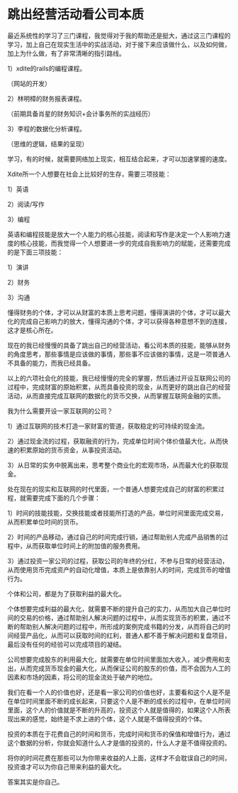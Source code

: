 # 跳出经营活动看公司本质

最近系统性的学习了三门课程，我觉得对于我的帮助还是挺大，通过这三门课程的学习，加上自己在现实生活中的实战活动，对于接下来应该做什么，以及如何做，加上为什么做，有了非常清晰的指引路线。

1）xdite的rails的编程课程。

（网站的开发）

2）林明樟的财务报表课程。

（前期具备肖星的财务知识+会计事务所的实战经历）

3）李程的数据化分析课程。

（思维的逻辑，结果的呈现）

学习，有的时候，就需要网络加上现实，相互结合起来，才可以加速掌握的速度。

Xdite所一个人想要在社会上比较好的生存，需要三项技能：

1）英语

2）阅读/写作

3）编程

英语和编程技能是放大一个人能力的核心技能，阅读和写作是决定一个人影响力速度的核心技能，而我觉得一个人想要进一步的完成自我影响力的赋能，还需要完成的是下面三项技能：

1）演讲

2）财务

3）沟通

懂得财务的个体，才可以从财富的本质上思考问题，懂得演讲的个体，才可以最大化的完成自己影响力的放大，懂得沟通的个体，才可以获得各种意想不到的连接，这才是核心所在。

现在的我已经慢慢的具备了跳出自己的经营活动，看公司本质的技能，能够从财务的角度思考，那些事情是应该做的事情，那些事不应该做的事情，这是一项普通人不具备的能力，而我已经具备。

以上的六项社会化的技能，我已经慢慢的完全的掌握，然后通过开设互联网公司的过程中，完成财富的原始积累，从而具备投资的现金，从而更好的跳出自己的经营活动，从而直接完成互联网的数据化的货币交换，从而掌握互联网金融的实质。

我为什么需要开设一家互联网的公司？

1）通过互联网的技术打造一家财富的管道，获取稳定的可持续的现金流。

2）通过现金流的过程，获取融资的行为，完成单位时间个体价值最大化，从而快速的积累原始的货币资金，从事投资活动。

3）从日常的实务中脱离出来，思考整个商业化的宏观市场，从而最大化的获取现金。

处在现在的现实和互联网的时代里面，一个普通人想要完成自己的财富的积累过程，就需要完成下面的几个步骤：

1）时间的技能技能，交换技能或者技能所打造的产品，单位时间里面完成交易，从而积累单位时间的货币。

2）时间的产品移动，通过自己的时间完成行销，通过帮助别人完成产品销售的过程中，从而获取单位时间上的附加值的服务费用。

3）通过投资一家公司的过程，获取公司的年终的分红，不参与日常的经营活动，从而使用货币完成资产的自动化增值，本质上是依靠别人的时间，完成货币的增值行为。

个体和公司，都是为了获取利益的最大化。

个体想要完成利益的最大化，就需要不断的提升自己的实力，从而加大自己单位时间的交易的价格，通过帮助别人解决问题的过程中，从而实现货币的积累，通过不断的帮助别人解决问题的过程中，所形成的案例完成书籍的分发，从而将自己的时间经营产品化，从而可以获取时间的红利，普通人都不善于解决问题和复盘项目，最后没有任何的经验可以完成项目的凝结。

公司想要完成股东的利用最大化，就需要在单位时间里面加大收入，减少费用和支出，从而完成货币现金的最大化，从而保证公司的股东的价值，而不会因为人工的因素和市场的因素，将公司的现金流处于破产的地位。

我们在看一个人的价值也好，还是看一家公司的价值也好，主要看和这个人是不是在单位时间里面不断的成长起来，只要这个人是不断的成长的过程中，在单位时间里面，这个人的价值就是不断的升高的，投资这个人就是值得的，如果这个人所表现出来的感觉，始终是不求上进的个体，这个人就是不值得投资的个体。

投资的本质在于花费自己的时间和货币，完成时间和货币的保值和增值行为，通过这个数据的分析，你就会知道什么人才是值的投资的，什么人才是不值得投资的。

将你的时间花费在那些可以为你带来收益的人上面，这样才不会耽误自己的时间，投资谁才可以为你自己带来利益的最大化。

答案其实是你自己。
